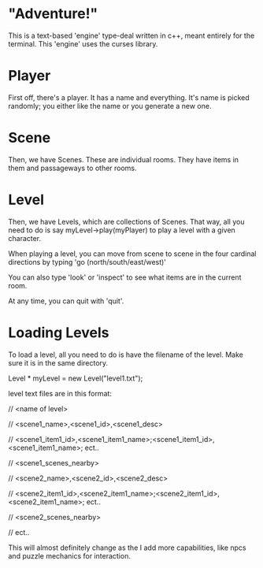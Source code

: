 # "Adventure!"
This is a text-based 'engine' type-deal written in c++, meant entirely for the terminal. This 'engine' uses the curses library.

# Player
First off, there's a player. It has a name and everything. It's name is picked randomly; you either like the name or you generate a new one.

# Scene
Then, we have Scenes. These are individual rooms. They have items in them and passageways to other rooms.

# Level
Then, we have Levels, which are collections of Scenes. That way, all you need to do is say myLevel->play(myPlayer) to play a level with a given character.

When playing a level, you can move from scene to scene in the four cardinal directions by typing 'go (north/south/east/west)'

You can also type 'look' or 'inspect' to see what items are in the current room.

At any time, you can quit with 'quit'.


# Loading Levels
To load a level, all you need to do is have the filename of the level. Make sure it is in the same directory.

Level * myLevel = new Level("level1.txt");

level text files are in this format:

 // \<name of level\>
 
 // \<scene1_name\>,\<scene1_id\>,\<scene1_desc\>
 
 // \<scene1_item1_id\>,\<scene1_item1_name\>;\<scene1_item1_id\>,\<scene1_item1_name\>; ect..
 
 // \<scene1_scenes_nearby\>
 
 // \<scene2_name\>,\<scene2_id\>,\<scene2_desc\>
 
 // \<scene2_item1_id\>,\<scene2_item1_name\>;\<scene2_item1_id\>,\<scene2_item1_name\>; ect..
 
 // \<scene2_scenes_nearby\>
 
 // ect..
 
 This will almost definitely change as the I add more capabilities, like npcs and puzzle mechanics for interaction.
